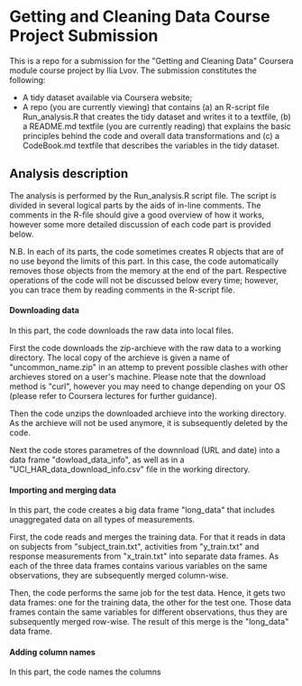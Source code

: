 Getting and Cleaning Data Course Project Submission
=====================
This is a repo for a submission for the "Getting and Cleaning Data" Coursera module course project by Ilia Lvov. The submission constitutes the following:
- A tidy dataset available via Coursera website;
- A repo (you are currently viewing) that contains (a) an R-script file Run_analysis.R that creates the tidy dataset and writes it to a textfile, (b) a README.md textfile (you are currently reading) that explains the basic principles behind the code and overall data transformations and (c) a CodeBook.md textfile that describes the variables in the tidy dataset.

## Analysis description

The analysis is performed by the Run_analysis.R script file. The script is divided in several logical parts by the aids of in-line comments. The comments in the R-file should give a good overview of how it works, however some more detailed discussion of each code part is provided below.

N.B. In each of its parts, the code sometimes creates R objects that are of no use beyond the limits of this part. In this case, the code automatically removes those objects from the memory at the end of the part. Respective operations of the code will not be discussed below every time; however, you can trace them by reading comments in the R-script file.

#### Downloading data

In this part, the code downloads the raw data into local files.

First the code downloads the zip-archieve with the raw data to a working directory. The local copy of the archieve is given a name of "uncommon_name.zip" in an attemp to prevent possible clashes with other archieves stored on a user's machine. Please note that the download method is "curl", however you may need to change depending on your OS (please refer to Coursera lectures for further guidance).

Then the code unzips the downloaded archieve into the working directory. As the archieve will not be used anymore, it is subsequently deleted by the code.

Next the code stores parametres of the downnload (URL and date) into a data frame "dowload_data_info", as well as in a "UCI_HAR_data_download_info.csv" file in the working directory.

#### Importing and merging data

In this part, the code creates a big data frame "long_data" that includes unaggregated data on all types of measurements.

First, the code reads and merges the training data. For that it reads in data on subjects from "subject_train.txt", activities from "y_train.txt" and response measurements from "x_train.txt" into separate data frames. As each of the three data frames contains various variables on the same observations, they are subsequently merged column-wise.

Then, the code performs the same job for the test data. Hence, it gets two data frames: one for the training data, the other for the test one. Those data frames contain the same variables for different observations, thus they are subsequently merged row-wise. The result of this merge is the "long_data" data frame.

#### Adding column names

In this part, the code names the columns 
